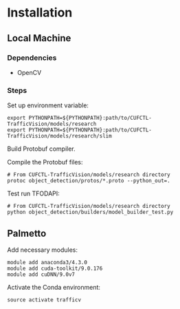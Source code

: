 # Installation
## Local Machine
### Dependencies
* OpenCV
### Steps
Set up environment variable:
```
export PYTHONPATH=${PYTHONPATH}:path/to/CUFCTL-TrafficVision/models/research
export PYTHONPATH=${PYTHONPATH}:path/to/CUFCTL-TrafficVision/models/research/slim
```

Build Protobuf compiler.

Compile the Protobuf files:
```
# From CUFCTL-TrafficVision/models/research directory
protoc object_detection/protos/*.proto --python_out=.
```

Test run TFODAPI:
```
# From CUFCTL-TrafficVision/models/research directory
python object_detection/builders/model_builder_test.py
```

## Palmetto
Add necessary modules:
```
module add anaconda3/4.3.0
module add cuda-toolkit/9.0.176
module add cuDNN/9.0v7
```

Activate the Conda environment:
```
source activate trafficv
```
